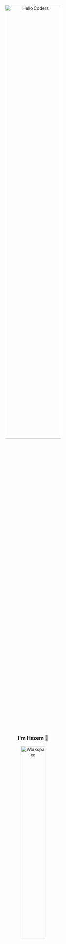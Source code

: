 <div align="center" width="50%">

<img src="https://github.com/SP-XD/SP-XD/blob/main/images/hellocoders_rounded.gif?raw=true" alt="Hello Coders" width="60%"/>  
<h3>I'm Hazem 👋</h3>

<img src="https://github.com/SP-XD/SP-XD/blob/main/images/dev-working_rounded.gif?raw=true" alt="Workspace" width="40%"/> <br>

<details>
<summary><strong>Busy coding & vibing to 🎧</strong></summary>

[![Spotify](https://spotify-readme.sp-xd.vercel.app/api/spotify)](https://open.spotify.com/user/somnathpaul)

</details>

![Profile Views](https://komarev.com/ghpvc/?username=hazemahmadmohamed&style=flat&color=orange&label=PROFILE+VIEWS)
![Hits](https://hits.seeyoufarm.com/api/count/incr/badge.svg?url=https://github.com/hazemahmadmohamed&count_bg=%2379C83D&title_bg=%23555555&icon=mediafire.svg&icon_color=%23E7E7E7&title=HITS&edge_flat=false)
[![telegram badge](https://img.shields.io/badge/Hazem-grey?style=flat&logo=telegram)](https://t.me/yourusername)

</div>

---

## 👋 About Me

Hi, I'm **Hazem Ahmed**, a C++ learner passionate about **problem solving** and **algorithms**.  
I'm currently following the complete **C++ programming roadmap** from the [Programming Advices](https://www.youtube.com/@ProgrammingAdvices) YouTube channel to build a solid foundation in software development.  
I focus on writing **clean, organized, and efficient code**, and I’ve built several projects to practice what I learn.

---

## 🧠 Skills & Tools

![C++](https://img.shields.io/badge/C%2B%2B-00599C?style=flat&logo=c%2B%2B&logoColor=white)
![Problem Solving](https://img.shields.io/badge/Problem%20Solving-000000?style=flat)
![Algorithms](https://img.shields.io/badge/Algorithms-007ACC?style=flat)
![Git](https://img.shields.io/badge/Git-E44C30?style=flat&logo=git&logoColor=white)
![Visual Studio Community](https://img.shields.io/badge/Visual%20Studio%20Community-5C2D91?style=flat&logo=visualstudio&logoColor=white)
![Windows](https://img.shields.io/badge/Windows-0078D6?style=flat&logo=windows&logoColor=white)
![Markdown](https://img.shields.io/badge/Markdown-000000?style=flat&logo=markdown&logoColor=white)
<a href="https://programmingadvices.com/" target="_blank">
  <img src="https://programmingadvices.com/images/logo.png" alt="Programming Advices" height="28"/>
</a>

---

## 💻 My Projects

| Project | Description | Commits |
|----------|--------------|----------|
| [🎮 Rock Paper Scissors](https://github.com/hazemahmadmohamed/Rock-Paper-Scissor) | A simple C++ game with clean logic and structure | **5 commits** |
| [🧩 Math Game](https://github.com/hazemahmadmohamed/MathGame) | Interactive math challenge built in C++ | — |
| [🏦 Bank System Project](https://github.com/hazemahmadmohamed/Bank-System-Project-1) | Console-based bank management system | **3 commits** |
| [🧮 Calculator](https://github.com/hazemahmadmohamed/Calculator) | Basic calculator app built in C++ | **1 commit** |
| [💻 ConsoleApplication1](https://github.com/hazemahmadmohamed/ConsoleApplication1) | Practice project for file handling and I/O | **2 commits** |
| [📁 hazemahmadmohamed](https://github.com/hazemahmadmohamed/hazemahmadmohamed) | My GitHub profile repository | **4 commits** |

---

## 🚀 Learning Path

Following the **Programming Advices C++ roadmap**, covering:
- Programming fundamentals (variables, loops, arrays, functions)
- File handling and data storage
- Building full console applications
- Object-Oriented Programming (coming soon)
- Large-scale project design and organization  

---

```cpp
// about me
class Hazem {
public:
    std::string skills = "C++, Problem Solving, Algorithms";
    std::string learning = "Following the Programming Advices roadmap using VS Community";
    std::string strengths = "Strong fundamentals, persistence, logical mindset";
    std::string projects[5] = {
        "Rock Paper Scissors",
        "Math Game",
        "Bank System Project",
        "ConsoleApplication1",
        "Calculator"
    };
};
